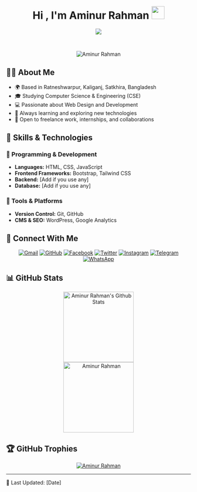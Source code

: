 <h1 align="center">Hi , I'm Aminur Rahman <img src="https://media.giphy.com/media/hvRJCLFzcasrR4ia7z/giphy.gif" width="35"></h1>
<p align="center">
  <a href="https://github.com/DenverCoder1/readme-typing-svg"><img src="https://readme-typing-svg.herokuapp.com?lines=Web+Designer;Web+Developer;Front-End+Specialist;Always+learning+new+technologies&center=true&width=500&height=50"></a>
</p>

<br>

<p align="center"> 
	<img src="https://komarev.com/ghpvc/?username=aminurrahman4078&label=Profile%20views&color=0e75b6&style=plastic" alt="Aminur Rahman" />
</p>

## 👨‍💻 About Me
- 🌍 Based in Ratneshwarpur, Kaliganj, Satkhira, Bangladesh
- 🎓 Studying Computer Science & Engineering (CSE)
- 💻 Passionate about Web Design and Development
- 🚀 Always learning and exploring new technologies
- 🎯 Open to freelance work, internships, and collaborations

## 🚀 Skills & Technologies

### 🔹 Programming & Development
- **Languages:** HTML, CSS, JavaScript
- **Frontend Frameworks:** Bootstrap, Tailwind CSS
- **Backend:** [Add if you use any]
- **Database:** [Add if you use any]

### 🔹 Tools & Platforms
- **Version Control:** Git, GitHub
- **CMS & SEO:** WordPress, Google Analytics

## 📢 Connect With Me
<p align="center">
	<a href="mailto:aminurrahman9793@gmail.com"><img src="https://img.shields.io/badge/Gmail-%23EA4335.svg?style=plastic&logo=gmail&logoColor=white" alt="Gmail"/></a>
	<a href="https://github.com/aminurrahman4078"><img src="https://img.shields.io/badge/github-%23181717.svg?style=plastic&logo=github&logoColor=white" alt="GitHub"/></a>
	<a href="https://web.facebook.com/aminur.rahman4078"><img src="https://img.shields.io/badge/Facebook-%231877F2.svg?style=plastic&logo=facebook&logoColor=white" alt="Facebook"/></a>
	<a href="https://x.com/Aminur4078"><img src="https://img.shields.io/badge/Twitter-%231DA1F2.svg?style=plastic&logo=twitter&logoColor=white" alt="Twitter"/></a>
	<a href="https://www.instagram.com/aminur.rahman_4078/"><img src="https://img.shields.io/badge/Instagram-%23E4405F.svg?style=plastic&logo=instagram&logoColor=white" alt="Instagram"/></a>
	<a href="https://t.me/aminur4078"><img src="https://img.shields.io/badge/Telegram-%2326A5E4.svg?style=plastic&logo=telegram&logoColor=white" alt="Telegram"/></a>
	<a href="https://wa.me/8801327694078"><img src="https://img.shields.io/badge/WhatsApp-%2325D366.svg?style=plastic&logo=whatsapp&logoColor=white" alt="WhatsApp"/></a>
</p>


## 📊 GitHub Stats
<p align="center">
  <a href="https://github.com/anuraghazra/github-readme-stats"><img alt="Aminur Rahman's Github Stats" src="https://github-readme-stats.vercel.app/api?username=aminurrahman4078&show_icons=true&count_private=true&theme=algolia" height="192px"/></a>
  <br/>
  <img src="https://github-readme-stats.vercel.app/api/top-langs?username=aminurrahman4078&langs_count=10&show_icons=true&locale=en&layout=compact&theme=algolia" alt="Aminur Rahman" height="192px"/>
  <br/>
</p>

## 🏆 GitHub Trophies
<p align="center"> <a href="https://github.com/ryo-ma/github-profile-trophy"><img src="https://github-profile-trophy.vercel.app/?username=aminurrahman4078&layout=compact&theme=algolia" alt="Aminur Rahman" /></a> </p>

---
📌 Last Updated: [Date]
